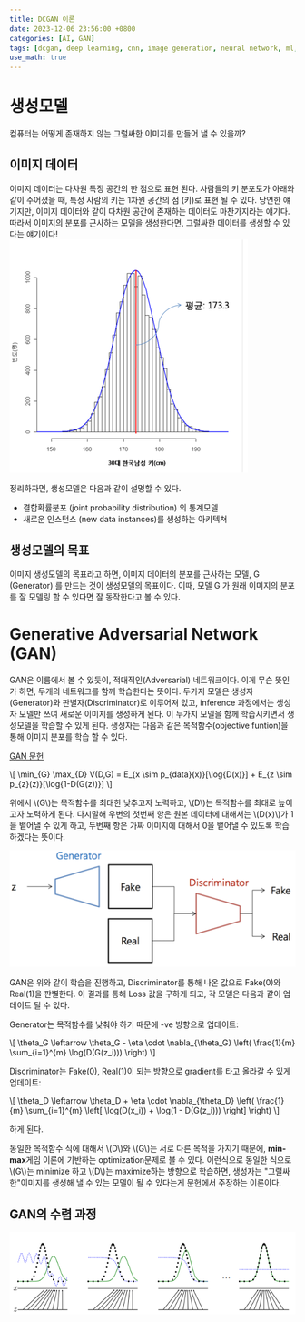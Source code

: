 ```yaml
---
title: DCGAN 이론
date: 2023-12-06 23:56:00 +0800
categories: [AI, GAN]
tags: [dcgan, deep learning, cnn, image generation, neural network, ml, ai, gan, image synthesis, computer vision, dnn, image processing, python, pytorch]
use_math: true
---
```

# 생성모델
컴퓨터는 어떻게 존재하지 않는 그럴싸한 이미지를 만들어 낼 수 있을까?

## 이미지 데이터
이미지 데이터는 다차원 특징 공간의 한 점으로 표현 된다. 사람들의 키 분포도가 아래와 같이 주어졌을 때, 특정 사람의 키는 1차원 공간의 점 (키)로 표현 될 수 있다. 당연한 얘기지만, 이미지 데이터와 같이 다차원 공간에 존재하는 데이터도 마찬가지라는 얘기다. 따라서 이미지의 분포를 근사하는 모델을 생성한다면, 그럴싸한 데이터를 생성할 수 있다는 얘기이다!
![키 분포](/assets/img/post/height_distribution.png)

정리하자면, 생성모델은 다음과 같이 설명할 수 있다.
- 결합확률분포 (joint probability distribution) 의 통계모델
- 새로운 인스턴스 (new data instances)를 생성하는 아키텍쳐

## 생성모델의 목표


이미지 생성모델의 목표라고 하면, 이미지 데이터의 분포를 근사하는 모델, G (Generator) 를 만드는 것이 생성모델의 목표이다. 이때, 모델 G 가 원래 이미지의 분포를 잘 모델링 할 수 있다면 잘 동작한다고 볼 수 있다.

# Generative Adversarial Network (GAN)
GAN은 이름에서 볼 수 있듯이, 적대적인(Adversarial) 네트워크이다. 이게 무슨 뜻인가 하면, 두개의 네트워크를 함께 학습한다는 뜻이다. 두가지 모델은 생성자(Generator)와 판별자(Discriminator)로 이루어져 있고, inference 과정에서는 생성자 모델만 쓰여 새로운 이미지를 생성하게 된다. 이 두가지 모델을 함께 학습시키면서 생성모델을 학습할 수 있게 된다. 생성자는 다음과 같은 목적함수(objective funtion)을 통해 이미지 분포를 학습 할 수 있다.

[GAN 문헌](https://arxiv.org/abs/1406.2661)

\\[ 
\min_{G} \max_{D} V(D,G) = E_{x \sim p_{data}(x)}[\log{D(x)}] + E_{z \sim p_{z}(z)}[\log{1-D(G(z))}]
\\]

위에서 \\(G\\)는 목적함수를 최대한 낮추고자 노력하고, \\(D\\)는 목적함수를 최대로 높이고자 노력하게 된다. 다시말해 우변의 첫번째 항은 원본 데이터에 대해서는 \\(D(x)\\)가 1을 뱉어낼 수 있게 하고, 두번째 항은 가짜 이미지에 대해서 0을 뱉어낼 수 있도록 학습하겠다는 뜻이다.

![GAN structure](/assets/img/post/GAN_structure.png)

GAN은 위와 같이 학습을 진행하고, Discriminator를 통해 나온 값으로 Fake(0)와 Real(1)을 판별한다. 이 결과를 통해 Loss 값을 구하게 되고, 각 모델은 다음과 같이 업데이트 될 수 있다.

Generator는 목적함수를 낮춰야 하기 때문에 -ve 방향으로 업데이트:

\\[
\theta_G \leftarrow \theta_G - \eta \cdot \nabla_{\theta_G} \left( \frac{1}{m} \sum_{i=1}^{m} \log(D(G(z_i))) \right)
\\]

Discriminator는 Fake(0), Real(1)이 되는 방향으로 gradient를 타고 올라갈 수 있게 업데이트:

\\[
\theta_D \leftarrow \theta_D + \eta \cdot \nabla_{\theta_D} \left( \frac{1}{m} \sum_{i=1}^{m} \left[ \log(D(x_i)) + \log(1 - D(G(z_i))) \right] \right)
\\]

하게 된다.

동일한 목적함수 식에 대해서 \\(D\\)와 \\(G\\)는 서로 다른 목적을 가지기 때문에, **min-max**게임 이론에 기반하는 optimization문제로 볼 수 있다. 이런식으로 동일한 식으로 \\(G\\)는 minimize 하고 \\(D\\)는 maximize하는 방향으로 학습하면, 생성자는 "그럴싸한"이미지를 생성해 낼 수 있는 모델이 될 수 있다는게 문헌에서 주장하는 이론이다.

## GAN의 수렴 과정
![GAN schematic diagram](/assets/img/post/GAN_schematic.png)